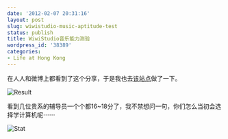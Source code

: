 ```yaml
---
date: '2012-02-07 20:31:16'
layout: post
slug: wiwistudio-music-aptitude-test
status: publish
title: WiwiStudio音乐能力测验
wordpress_id: '38389'
categories:
- Life at Hong Kong
---
```


在人人和微博上都看到了这个分享，于是我也去[该站点](http://wiwistudio.com/musictest/)做了一下。




![Result](http://qingpei.me/wordpress/wp-content/uploads/2012/02/result.png)




看到几位贵系的辅导员一个个都16~18分了，我不禁想问一句，你们怎么当初会选择学计算机呢⋯⋯




![Stat](http://qingpei.me/wordpress/wp-content/uploads/2012/02/stat.png)
